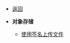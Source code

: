 - [返回](/tools/README.md)

- **对象存储**
    - [使用签名上传文件](https://luckycandy.github.io/tools/aliyun/oss_signature/ ':target=_blank')